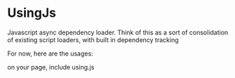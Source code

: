 UsingJs
=======

Javascript async dependency loader. Think of this as a sort of consolidation of existing script loaders, with built in dependency tracking

For now, here are the usages:

on your page, include using.js
<script type="text/javascrpt" src="location/of/using.js" data-script-root="/script/root" data-using="main"></script>

